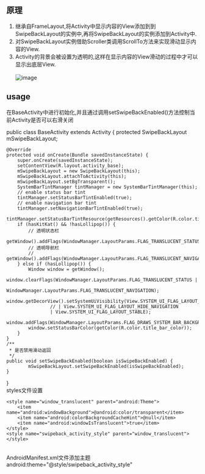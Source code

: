 ## 原理<br>
1. 继承自FrameLayout,将Activity中显示内容的View添加到到SwipeBackLayout的实例中,再将SwipeBackLayout的实例添加到Activity中.<br>
2. 对SwipeBackLayout实例借助Scroller类调用ScrollTo方法来实现滑动显示内容的View.<br>
3. Activity的背景会被设置为透明的,这样在显示内容的View滑动的过程中才可以显示出底层View.<br><br>
![image](https://github.com/binIoter/SwipeBackActivity/blob/master/app/src/main/res/assets/review.gif )


## usage<br>
 在BaseActivity中进行初始化,并且通过调用setSwipeBackEnabled()方法控制当前Activity是否可以右滑关闭 <br>
 
 public class BaseActivity extends Activity {
    protected SwipeBackLayout mSwipeBackLayout;

    @Override
    protected void onCreate(Bundle savedInstanceState) {
        super.onCreate(savedInstanceState);
        setContentView(R.layout.activity_base);
        mSwipeBackLayout = new SwipeBackLayout(this);
        mSwipeBackLayout.attachToActivity(this);
        mSwipeBackLayout.setBgTransparent();
        SystemBarTintManager tintManager = new SystemBarTintManager(this);
        // enable status bar tint
        tintManager.setStatusBarTintEnabled(true);
        // enable navigation bar tint
        tintManager.setNavigationBarTintEnabled(true);
        tintManager.setStatusBarTintResource(getResources().getColor(R.color.title_bar_color));
        if (hasKitKat() && !hasLollipop()) {
            // 透明状态栏
            getWindow().addFlags(WindowManager.LayoutParams.FLAG_TRANSLUCENT_STATUS);
            // 透明导航栏
            // getWindow().addFlags(WindowManager.LayoutParams.FLAG_TRANSLUCENT_NAVIGATION);
        } else if (hasLollipop()) {
            Window window = getWindow();
            window.clearFlags(WindowManager.LayoutParams.FLAG_TRANSLUCENT_STATUS |
                    WindowManager.LayoutParams.FLAG_TRANSLUCENT_NAVIGATION);
            window.getDecorView().setSystemUiVisibility(View.SYSTEM_UI_FLAG_LAYOUT_FULLSCREEN
                    // | View.SYSTEM_UI_FLAG_LAYOUT_HIDE_NAVIGATION
                    | View.SYSTEM_UI_FLAG_LAYOUT_STABLE);
            window.addFlags(WindowManager.LayoutParams.FLAG_DRAWS_SYSTEM_BAR_BACKGROUNDS);
            window.setStatusBarColor(getColor(R.color.title_bar_color));
        }
    }
    /**
     * 是否禁用滑动返回
     */
    public void setSwipeBackEnabled(boolean isSwipeBackEnabled) {
            mSwipeBackLayout.setSwipeBackEnabled(isSwipeBackEnabled);
    }
}
<br>styles文件设置<br>

    <style name="window_translucent" parent="android:Theme">
        <item name="android:windowBackground">@android:color/transparent</item>
        <item name="android:colorBackgroundCacheHint">@null</item>
        <item name="android:windowIsTranslucent">true</item>
    </style>
    <style name="swipeback_activity_style" parent="window_translucent"></style>
   
    
<br>AndroidManifest.xml文件添加主题<br>
android:theme="@style/swipeback_activity_style"
